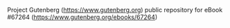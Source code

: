 Project Gutenberg (https://www.gutenberg.org) public repository for
eBook #67264 (https://www.gutenberg.org/ebooks/67264)

